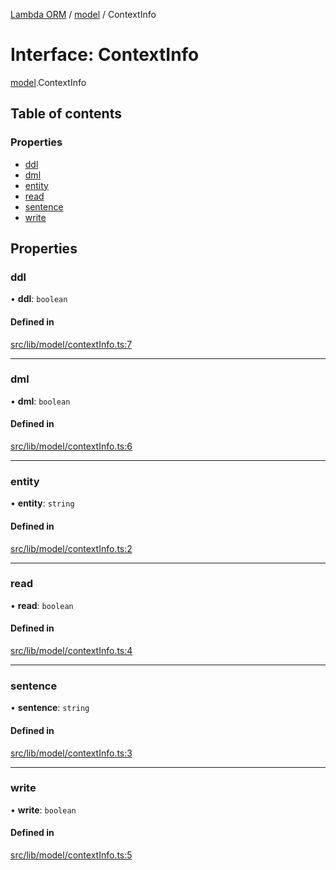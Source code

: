 [Lambda ORM](../README.md) / [model](../modules/model.md) / ContextInfo

# Interface: ContextInfo

[model](../modules/model.md).ContextInfo

## Table of contents

### Properties

- [ddl](model.ContextInfo.md#ddl)
- [dml](model.ContextInfo.md#dml)
- [entity](model.ContextInfo.md#entity)
- [read](model.ContextInfo.md#read)
- [sentence](model.ContextInfo.md#sentence)
- [write](model.ContextInfo.md#write)

## Properties

### ddl

• **ddl**: `boolean`

#### Defined in

[src/lib/model/contextInfo.ts:7](https://github.com/FlavioLionelRita/lambda-orm/blob/c4a0e00/src/lib/model/contextInfo.ts#L7)

___

### dml

• **dml**: `boolean`

#### Defined in

[src/lib/model/contextInfo.ts:6](https://github.com/FlavioLionelRita/lambda-orm/blob/c4a0e00/src/lib/model/contextInfo.ts#L6)

___

### entity

• **entity**: `string`

#### Defined in

[src/lib/model/contextInfo.ts:2](https://github.com/FlavioLionelRita/lambda-orm/blob/c4a0e00/src/lib/model/contextInfo.ts#L2)

___

### read

• **read**: `boolean`

#### Defined in

[src/lib/model/contextInfo.ts:4](https://github.com/FlavioLionelRita/lambda-orm/blob/c4a0e00/src/lib/model/contextInfo.ts#L4)

___

### sentence

• **sentence**: `string`

#### Defined in

[src/lib/model/contextInfo.ts:3](https://github.com/FlavioLionelRita/lambda-orm/blob/c4a0e00/src/lib/model/contextInfo.ts#L3)

___

### write

• **write**: `boolean`

#### Defined in

[src/lib/model/contextInfo.ts:5](https://github.com/FlavioLionelRita/lambda-orm/blob/c4a0e00/src/lib/model/contextInfo.ts#L5)

